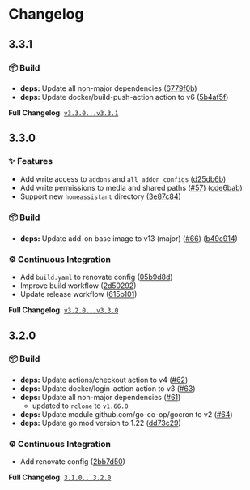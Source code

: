 # Changelog

## 3.3.1

### 📦 Build

* **deps:** Update all non-major dependencies ([6779f0b](https://github.com/jcwillox/hassio-rclone-backup/commit/6779f0b48ea4f0ecd61c79c0d631d94662016781))
* **deps:** Update docker/build-push-action action to v6 ([5b4af5f](https://github.com/jcwillox/hassio-rclone-backup/commit/5b4af5f46333bbb2f3b2ec2665b3c2e06fd9de97))

**Full Changelog**: [`v3.3.0...v3.3.1`](https://github.com/jcwillox/hassio-rclone-backup/compare/v3.3.0...v3.3.1)

## 3.3.0

### ✨ Features

* Add write access to `addons` and `all_addon_configs` ([d25db6b](https://github.com/jcwillox/hassio-rclone-backup/commit/d25db6b7abb172e067d8a45d44a9de28e1761d1d))
* Add write permissions to media and shared paths ([#57](https://github.com/jcwillox/hassio-rclone-backup/issues/57)) ([cde6bab](https://github.com/jcwillox/hassio-rclone-backup/commit/cde6bab17ea314bd1b73ac9a7b243f5329ae4a57))
* Support new `homeassistant` directory ([3e87c84](https://github.com/jcwillox/hassio-rclone-backup/commit/3e87c843820978f346bdcb1ca211634667a29d9d))


### 📦 Build

* **deps:** Update add-on base image to v13 (major) ([#66](https://github.com/jcwillox/hassio-rclone-backup/issues/66)) ([b49c914](https://github.com/jcwillox/hassio-rclone-backup/commit/b49c914f5fbea7be446d495856c0844c1b8913a6))


### ⚙️ Continuous Integration

* Add `build.yaml` to renovate config ([05b9d8d](https://github.com/jcwillox/hassio-rclone-backup/commit/05b9d8d392eebac9e29a753de58863950aa8a6c1))
* Improve build workflow ([2d50292](https://github.com/jcwillox/hassio-rclone-backup/commit/2d502928eca8f7ce20c489aa0e076d7d0aa53210))
* Update release workflow ([615b101](https://github.com/jcwillox/hassio-rclone-backup/commit/615b1018b295a4d302f5811e17ad603544d7ad8e))

**Full Changelog**: [`v3.2.0...v3.3.0`](https://github.com/jcwillox/hassio-rclone-backup/compare/v3.2.0...v3.3.0)

## 3.2.0

### 📦 Build

* **deps:** Update actions/checkout action to v4 ([#62](https://github.com/jcwillox/hassio-rclone-backup/pull/62))
* **deps:** Update docker/login-action action to v3 ([#63](https://github.com/jcwillox/hassio-rclone-backup/pull/63))
* **deps:** Update all non-major dependencies ([#61](https://github.com/jcwillox/hassio-rclone-backup/pull/61))
  * updated to `rclone` to `v1.66.0`
* **deps:** Update module github.com/go-co-op/gocron to v2 ([#64](https://github.com/jcwillox/hassio-rclone-backup/pull/64))
* **deps:** Update go.mod version to 1.22 ([dd73c29](https://github.com/jcwillox/hassio-rclone-backup/commit/dd73c2914c96c95aaa0d1262492d5caa1bf3fc39))

### ⚙️ Continuous Integration

* Add renovate config ([2bb7d50](https://github.com/jcwillox/hassio-rclone-backup/commit/2bb7d50ec5202c565afe462fa87f7c478928d9ad))

**Full Changelog**: [`3.1.0...3.2.0`](https://github.com/jcwillox/hassio-rclone-backup/compare/3.1.0...3.2.0)
